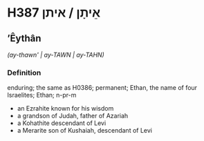 # H387 אֵיתָן / איתן

## ʼÊythân

_(ay-thawn' | ay-TAWN | ay-TAHN)_

### Definition

enduring; the same as H0386; permanent; Ethan, the name of four Israelites; Ethan; n-pr-m

- an Ezrahite known for his wisdom
- a grandson of Judah, father of Azariah
- a Kohathite descendant of Levi
- a Merarite son of Kushaiah, descendant of Levi
